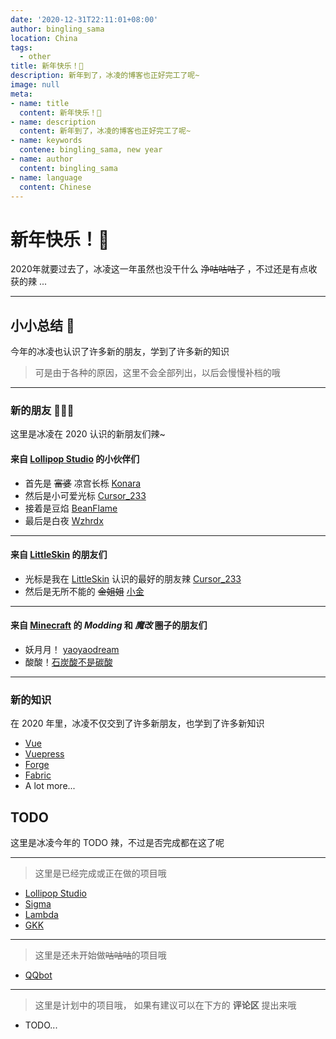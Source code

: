 ```yaml
---
date: '2020-12-31T22:11:01+08:00'
author: bingling_sama
location: China
tags:
  - other
title: 新年快乐！🎉
description: 新年到了，冰凌的博客也正好完工了呢~
image: null
meta: 
- name: title
  content: 新年快乐！🎉
- name: description
  content: 新年到了，冰凌的博客也正好完工了呢~
- name: keywords
  contene: bingling_sama, new year
- name: author
  content: bingling_sama
- name: language
  content: Chinese
---
```


#  新年快乐！🎉
2020年就要过去了，冰凌这一年虽然也没干什么 ~~净咕咕咕了~~ ，不过还是有点收获的辣 ...

---
## 小小总结 🚩
今年的冰凌也认识了许多新的朋友，学到了许多新的知识   
> 可是由于各种的原因，这里不会全部列出，以后会慢慢补档的哦
---
### 新的朋友 👨‍👦‍👦
这里是冰凌在 2020 认识的新朋友们辣~

#### 来自 [Lollipop Studio][lollipop] 的小伙伴们
- 首先是 ~~富婆~~ 凉宫长栎 [Konara](https://blog.konara.best/)
- 然后是小可爱光标 [Cursor_233][cursor]
- 接着是豆焰 [BeanFlame](https://blog.beanflame.top/)
- 最后是白夜 [Wzhrdx](https://www.wzhrdx.xyz/)
---

#### 来自 [LittleSkin][ls] 的朋友们
- 光标是我在 [LittleSkin][ls] 认识的最好的朋友辣 [Cursor_233][cursor]
- 然后是无所不能的 ~~金姐姐~~ [小金](https://blog.xiaojin233.cn/)
---

#### 来自 [Minecraft](https://www.minecraft.net/zh-hans) 的 *Modding* 和 *魔改* 圈子的朋友们
- 妖月月！ [yaoyaodream]()
- 酸酸！[石炭酸不是碳酸]()
---

### 新的知识
在 2020 年里，冰凌不仅交到了许多新朋友，也学到了许多新知识
- [Vue](https://vue3js.cn/)
- [Vuepress](https://vuepress.vuejs.org/zh/)
- [Forge](https://files.minecraftforge.net/)
- [Fabric](https://fabricmc.net/)
- A lot more...

## TODO
这里是冰凌今年的 TODO 辣，不过是否完成都在这了呢

---

> 这里是已经完成或正在做的项目哦
- [Lollipop Studio][lollipop]
- [Sigma]()
- [Lambda](https://github.com/bingling-sama/Lambda)
- [GKK](https://github.com/Geschichtlicher-Kampf-Kraft-GKK)
--- 
> 这里是还未开始做~~咕咕咕~~的项目哦
- [QQbot]()

---
> 这里是计划中的项目哦， 如果有建议可以在下方的 **评论区** 提出来哦
- TODO...


[ls]: https://www.littlesk.in/
[cursor]: https://cursor-s.top/
[lollipop]: https://www.lollipopstudio.cn/
